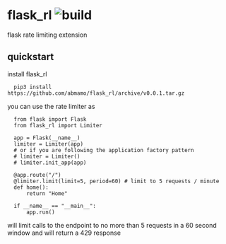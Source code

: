 # flask_rl ![build](https://github.com/abmamo/flask_rl/workflows/build/badge.svg?branch=main)
flask rate limiting extension

## quickstart
install flask_rl
```
  pip3 install https://github.com/abmamo/flask_rl/archive/v0.0.1.tar.gz
```
you can use the rate limiter as
```
  from flask import Flask
  from flask_rl import Limiter

  app = Flask(__name__)
  limiter = Limiter(app)
  # or if you are following the application factory pattern
  # limiter = Limiter()
  # limiter.init_app(app)

  @app.route("/")
  @limiter.limit(limit=5, period=60) # limit to 5 requests / minute
  def home():
      return "Home"

  if __name__ == "__main__":
      app.run()
```
will limit calls to the endpoint to no more than 5 requests in a 60 second window and will return a 429 response
